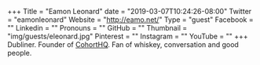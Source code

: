 +++
Title = "Eamon Leonard"
date = "2019-03-07T10:24:26-08:00"
Twitter = "eamonleonard"
Website = "http://eamo.net/"
Type = "guest"
Facebook = ""
Linkedin = ""
Pronouns = ""
GitHub = ""
Thumbnail = "img/guests/eleonard.jpg"
Pinterest = ""
Instagram = ""
YouTube = ""
+++
Dubliner. Founder of [CohortHQ](https://twitter.com/CohortHQ). Fan of whiskey, conversation and good people.
